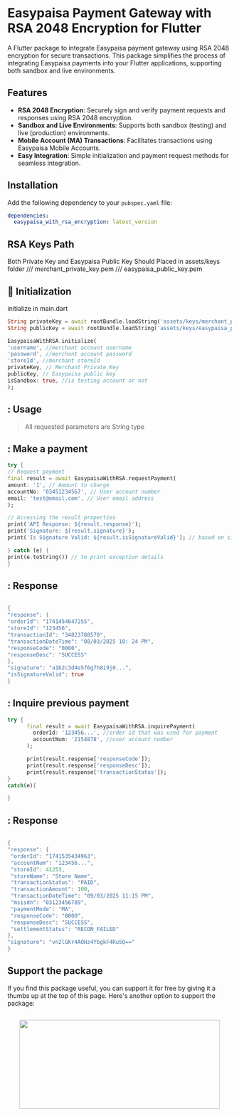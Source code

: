 # Easypaisa Payment Gateway with RSA 2048 Encryption for Flutter

A Flutter package to integrate Easypaisa payment gateway using RSA 2048 encryption for secure transactions. This package simplifies the process of integrating Easypaisa payments into your Flutter applications, supporting both sandbox and live environments.

## Features

- **RSA 2048 Encryption**: Securely sign and verify payment requests and responses using RSA 2048 encryption.
- **Sandbox and Live Environments**: Supports both sandbox (testing) and live (production) environments.
- **Mobile Account (MA) Transactions**: Facilitates transactions using Easypaisa Mobile Accounts.
- **Easy Integration**: Simple initialization and payment request methods for seamless integration.

## Installation

Add the following dependency to your `pubspec.yaml` file:

```yaml
dependencies:
  easypaisa_with_rsa_encryption: latest_version
```

##  RSA Keys Path
Both Private Key and Easypaisa Public Key Should Placed in assets/keys folder
/// merchant_private_key.pem
/// easypaisa_public_key.pem

## :hammer: Initialization
initialize in main.dart
```dart
String privateKey = await rootBundle.loadString('assets/keys/merchant_private_key.pem');
String publicKey = await rootBundle.loadString('assets/keys/easypaisa_public_key.pem');

EasypaisaWithRSA.initialize(
'username', //merchant account username
'password', //merchant account password
'storeId', //merchant storeId
privateKey, // Merchant Private Key
publicKey, // Easypaisa public key
isSandbox: true, //is testing account or not
);
```
## : Usage
>
> All requested parameters are String type
## : Make a payment
```dart
try {
// Request payment
final result = await EasypaisaWithRSA.requestPayment(
amount: '1', // Amount to charge
accountNo: '03451234567', // User account number
email: 'test@email.com', // User email address
);

// Accessing the result properties
print('API Response: ${result.response}');
print('Signature: ${result.signature}');
print('Is Signature Valid: ${result.isSignatureValid}'); // based on signature validation transaction can be marked as verified or suspicious.

} catch (e) {
print(e.toString()) // to print exception details
}
```
## : Response

   ```dart

{
"response": {
"orderId": "1741454647255",
"storeId": "123456",
"transactionId": "34823788570",
"transactionDateTime": "08/03/2025 10: 24 PM",
"responseCode": "0000",
"responseDesc": "SUCCESS"
},
"signature": "a1b2c3d4e5f6g7h8i9j0...",
"isSignatureValid": true
}

```

## : Inquire previous payment
```dart
try {
      final result = await EasypaisaWithRSA.inquirePayment(
        orderId: '123456...', //order id that was used for payment
        accountNum: '2154878', //user account number
      );

      print(result.response['responseCode']);
      print(result.response['responseDesc']);
      print(result.response['transactionStatus']);
}
catch(e){

}

```
## : Response

   ```dart

{
  "response": {
    "orderId": "1741535434963",
    "accountNum": "123456...",
    "storeId": 41253,
    "storeName": "Store Name",
    "transactionStatus": "PAID",
    "transactionAmount": 100,
    "transactionDateTime": "09/03/2025 11:15 PM",
    "msisdn": "03123456789",
    "paymentMode": "MA",
    "responseCode": "0000",
    "responseDesc": "SUCCESS",
    "settlementStatus": "RECON_FAILED"
  },
  "signature": "vn2lGKr4AOHz4YbgkF4Ru5Q=="
}

```

## Support the package

If you find this package useful, you can support it for free by giving it a thumbs up at the top of this page. Here's another option to support the package:

## <p align='center'><a href="https://www.buymeacoffee.com/abosaad"><img src="https://img.buymeacoffee.com/button-api/?text=Buy me a coffee&emoji=&slug=jonhanson&button_colour=5F7FFF&font_colour=ffffff&font_family=Cookie&outline_colour=000000&coffee_colour=FFDD00" width="450" height="200"></a></p>